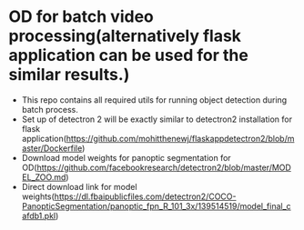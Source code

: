 # OD for batch video processing(alternatively flask application can be used for the similar results.)

* This repo contains all required utils for running object detection during batch process.
* Set up of detectron 2 will be exactly similar to detectron2 installation for flask application(https://github.com/mohitthenewj/flaskappdetectron2/blob/master/Dockerfile)
* Download model weights for panoptic segmentation for OD(https://github.com/facebookresearch/detectron2/blob/master/MODEL_ZOO.md)
* Direct download link for model weights(https://dl.fbaipublicfiles.com/detectron2/COCO-PanopticSegmentation/panoptic_fpn_R_101_3x/139514519/model_final_cafdb1.pkl)
